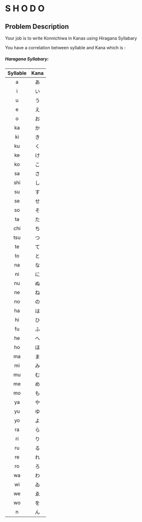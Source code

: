 # S H O D O

## Problem Description

Your job is to write Konnichiwa in Kanas using Hiragana Syllabary

You have a correlation between syllable and Kana which is : 

##### Haragana Syllabary:
 | Syllable | Kana |
 | :---: | :---: | 
 | a | あ |
 | i | い |
 | u | う |
 | e | え |
 | o | お |
 | ka | か |
 | ki | き |
 | ku | く |
 | ke | け |
 | ko | こ |
 | sa | さ |
 | shi | し |
 | su | す |
 | se | せ |
 | so | そ |
 | ta | た |
 | chi | ち |
 | tsu | つ |
 | te | て |
 | to | と |
 | na | な |
 | ni | に |
 | nu | ぬ |
 | ne | ね |
 | no | の |
 | ha | は |
 | hi | ひ |
 | fu | ふ |
 | he | へ |
 | ho | ほ |
 | ma | ま |
 | mi | み |
 | mu | む |
 | me | め |
 | mo | も |
 | ya | や |
 | yu | ゆ |
 | yo | よ |
 | ra | ら |
 | ri | り |
 | ru | る |
 | re | れ |
 | ro | ろ |
 | wa | わ |
 | wi | ゐ |
 | we | ゑ |
 | wo | を |
 | n | ん |